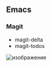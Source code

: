 ## Emacs

### Magit

- magit-delta
- magit-todos

![изображение](https://github.com/user-attachments/assets/6a93ad9b-b90e-43f6-9dec-e9a2aed55b62)
